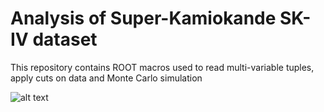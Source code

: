 # Analysis of Super-Kamiokande SK-IV dataset

This repository contains ROOT macros used to read multi-variable tuples, apply cuts on data and Monte Carlo simulation 

![alt text]([https://github.com/mkondzie/analysis/blob/main/ZenithAngle.pdf?raw=true])
